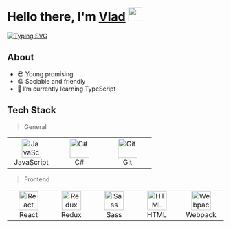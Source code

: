 <h1>Hello there, I'm <a href="#" target="_blank">Vlad</a> 
<img src="https://github.com/blackcater/blackcater/raw/main/images/Hi.gif" height="32"/></h1>
<a href="https://git.io/typing-svg"><img src="https://readme-typing-svg.herokuapp.com?font=Fira+Code&pause=1000&color=E342F7&width=435&lines=Frontend+Developer+from+Russia" alt="Typing SVG" />
</a>


<div id="info">
	<h2>About</h2>
	<ul>
		<li>😎 Young promising</li>
		<li>😀 Sociable and friendly</li>
		<li>🌱 I’m currently learning TypeScript</li>
	</ul>
</div>

<div>
	<h2>Tech Stack</h2>
	<blockquote>
		<p dir="auto">General</p>
	</blockquote>
	<table width="100%">
		<tbody>
			<tr>
				<td align="center" width="96">
	      				<a href="#debabin-stack">
            					<img src="https://cdn.jsdelivr.net/gh/devicons/devicon/icons/javascript/javascript-original.svg" width="45" height="45" alt="JavaScript"/>
	     				</a>
	      				<br>JavaScript
	   			</td>
	    			<td align="center" width="96">
	      				<a href="#debabin-stack">
						<img src="https://cdn.jsdelivr.net/gh/devicons/devicon/icons/csharp/csharp-plain.svg" width="45" height="45" alt="C#"/>
	     				</a>
	      				<br>C#
	   			</td>
	    			<td align="center" width="96">
	      				<a href="#debabin-stack">
            					<img src="https://cdn.jsdelivr.net/gh/devicons/devicon/icons/git/git-original.svg" width="45" height="45" alt="Git"/>
	      				</a>
	      				<br>Git
	    			</td>   
	  		</tr> 
		</tbody>
	</table>
</div>
<div>
	<blockquote>
		<p dir="auto">Frontend</p>
	</blockquote>
	<table width="100%">
		<tbody>
			<tr>
				<td align="center" width="96">
	      				<a href="#debabin-stack">
            					<img src="https://cdn.jsdelivr.net/gh/devicons/devicon/icons/react/react-original.svg"  width="45" height="45" alt="React"/>
	     				</a>
	      				<br>React
	   			</td>
	    			<td align="center" width="96">
	      				<a href="#debabin-stack">
						<img src="https://cdn.jsdelivr.net/gh/devicons/devicon/icons/redux/redux-original.svg" width="45" height="45" alt="Redux"/>
	     				</a>
	      				<br>Redux
	   			</td>
	    			<td align="center" width="96">
	      				<a href="#debabin-stack">
            					<img src="https://cdn.jsdelivr.net/gh/devicons/devicon/icons/sass/sass-original.svg" width="45" height="45" alt="Sass"/>
	      				</a>
	      				<br>Sass
	    			</td>   
				<td align="center" width="96">
	      				<a href="#debabin-stack">
            					<img src="https://cdn.jsdelivr.net/gh/devicons/devicon/icons/html5/html5-original.svg" width="45" height="45" alt="HTML"/>
	     				</a>
	      				<br>HTML
	   			</td>
				<td align="center" width="96">
	      				<a href="#debabin-stack">
            					<img src="https://cdn.jsdelivr.net/gh/devicons/devicon/icons/webpack/webpack-original.svg" width="45" height="45" alt="Webpack"/>
	     				</a>
	      				<br>Webpack
	   			</td>
	  		</tr> 
		</tbody>
	</table>
</div>
